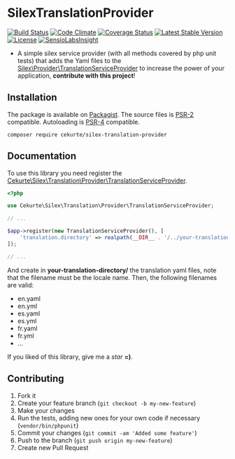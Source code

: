 # SilexTranslationProvider

[![Build Status](https://img.shields.io/travis/jpcercal/silex-translation-provider/master.svg?style=square)](http://travis-ci.org/jpcercal/silex-translation-provider)
[![Code Climate](https://codeclimate.com/github/jpcercal/silex-translation-provider/badges/gpa.svg)](https://codeclimate.com/github/jpcercal/silex-translation-provider)
[![Coverage Status](https://coveralls.io/repos/jpcercal/silex-translation-provider/badge.svg)](https://coveralls.io/r/jpcercal/silex-translation-provider)
[![Latest Stable Version](https://img.shields.io/packagist/v/cekurte/silex-translation-provider.svg?style=square)](https://packagist.org/packages/cekurte/silex-translation-provider)
[![License](https://img.shields.io/packagist/l/cekurte/silex-translation-provider.svg?style=square)](https://packagist.org/packages/cekurte/silex-translation-provider)
[![SensioLabsInsight](https://insight.sensiolabs.com/projects/49f6bd17-8f56-4887-a254-0ea227fdc30f/mini.png)](https://insight.sensiolabs.com/projects/49f6bd17-8f56-4887-a254-0ea227fdc30f)

- A simple silex service provider (with all methods covered by php unit tests) that adds the Yaml files to the [Silex\Provider\TranslationServiceProvider](https://github.com/silexphp/Silex/blob/1.3/src/Silex/Provider/TranslationServiceProvider.php) to increase the power of your application, **contribute with this project**!

## Installation

The package is available on [Packagist](http://packagist.org/packages/cekurte/silex-translation-provider).
The source files is [PSR-2](https://github.com/php-fig/fig-standards/blob/master/accepted/PSR-2-coding-style-guide.md) compatible.
Autoloading is [PSR-4](https://github.com/php-fig/fig-standards/blob/master/accepted/PSR-4-autoloader.md) compatible.

```shell
composer require cekurte/silex-translation-provider
```

## Documentation

To use this library you need register the [Cekurte\Silex\Translation\Provider\TranslationServiceProvider](https://github.com/jpcercal/silex-translation-provider/blob/v0.0.1/src/Provider/TranslationServiceProvider.php).

```php
<?php

use Cekurte\Silex\Translation\Provider\TranslationServiceProvider;

// ...

$app->register(new TranslationServiceProvider(), [
    'translation.directory' => realpath(__DIR__ . '/../your-translation-directory')
]);

// ...
```

And create in **your-translation-directory/** the translation yaml files, note that the filename must be the locale name. Then, the following filenames are valid:

- en.yaml
- en.yml
- es.yaml
- es.yml
- fr.yaml
- fr.yml
- ...

If you liked of this library, give me a *star* **=)**.

Contributing
------------

1. Fork it
2. Create your feature branch (`git checkout -b my-new-feature`)
3. Make your changes
4. Run the tests, adding new ones for your own code if necessary (`vendor/bin/phpunit`)
5. Commit your changes (`git commit -am 'Added some feature'`)
6. Push to the branch (`git push origin my-new-feature`)
7. Create new Pull Request
